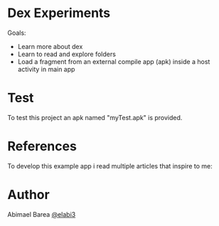 # Dex Experiments

Goals:

  - Learn more about dex
  - Learn to read and explore folders
  - Load a fragment from an external compile app (apk) inside a host activity in main app


# Test

To test this project an apk named "myTest.apk" is provided. 


# References

To develop this example app i read multiple articles that inspire to me:


# Author

Abimael Barea [@elabi3](https://github.com/elabi3)
